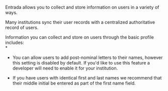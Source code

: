 Entrada allows you to collect and store information on users in a variety of ways.

Many institutions sync their user records with a centralized authoritative record of users.

Information you can collect and store on users through the basic profile includes:  
*

* You can allow users to add post-nominal letters to their names, however this setting is disabled by default.  If you'd like to use this feature a developer will need to enable it for your institution.

* If you have users with identical first and last names we recommend that their middle initial be entered as part of the first name field.
